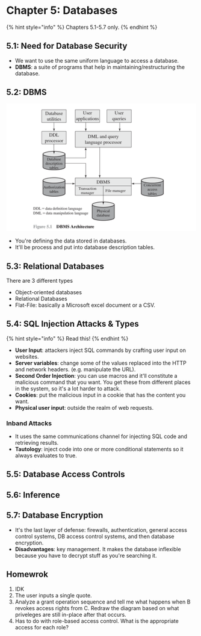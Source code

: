 # Chapter 5: Databases

{% hint style="info" %}
Chapters 5.1-5.7 only.
{% endhint %}

## 5.1: Need for Database Security

* We want to use the same uniform language to access a database.
* **DBMS**: a suite of programs that help in maintaining/restructuring the database.

## 5.2: DBMS

![](<../../../.gitbook/assets/image (641) (1) (1) (1) (1).png>)

* You're defining the data stored in databases.
* It'll be process and put into database description tables.

## 5.3: Relational Databases

There are 3 different types

* Object-oriented databases
* Relational Databases
* Flat-File: basically a Microsoft excel document or a CSV.

## 5.4: SQL Injection Attacks & Types

{% hint style="info" %}
Read this!
{% endhint %}

* **User Input**: attackers inject SQL commands by crafting user input on websites.
* **Server variables**: change some of the values replaced into the HTTP and network headers. (e.g. manipulate the URL).
* **Second Order Injection**: you can use macros and it'll constitute a malicious command that you want. You get these from different places in the system, so it's a lot harder to attack.
* **Cookies**: put the malicious input in a cookie that has the content you want.
* **Physical user input**: outside the realm of web requests.

### Inband Attacks

* It uses the same communications channel for injecting SQL code and retrieving results.
* **Tautology**: inject code into one or more conditional statements so it always evaluates to true.

## 5.5: Database Access Controls

## 5.6: Inference

## 5.7: Database Encryption

* It's the last layer of defense: firewalls, authentication, general access control systems, DB access control systems, and then database encryption.
* **Disadvantages**: key management. It makes the database inflexible because you have to decrypt stuff as you're searching it.

## Homewrok

1. IDK
2. The user inputs a single quote.&#x20;
3. Analyze a grant operation sequence and tell me what happens when B revokes access rights from C. Redraw the diagram based on what priveleges are still in-place after that occurs.
4. Has to do with role-based access control. What is the appropriate access for each role?
